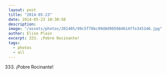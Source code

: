 ```yaml
---
layout: post
title: "2014-05-23"
date: 2014-05-23 10:30:58
description: 
image: "/assets/photos/201405/99c5f78bc99d8d90508d614ffe345146.jpg"
author: Elise Plain
excerpt: 333. ¡Pobre Rocinante!
tags: 
  - photos
  - all
---
```


333. ¡Pobre Rocinante!
<p></p>
